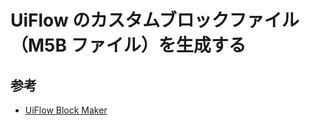 # UiFlow のカスタムブロックファイル（M5B ファイル）を生成する

## 参考

- [UiFlow Block Maker](http://block-maker.m5stack.com/)
